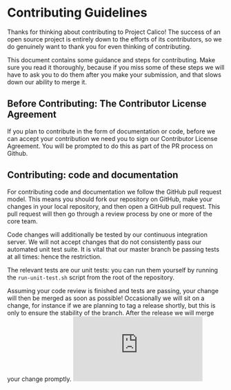 # Contributing Guidelines

Thanks for thinking about contributing to Project Calico! The success of an
open source project is entirely down to the efforts of its contributors, so we
do genuinely want to thank you for even thinking of contributing.

This document contains some guidance and steps for contributing. Make sure you
read it thoroughly, because if you miss some of these steps we will have to ask
you to do them after you make your submission, and that slows down our ability
to merge it.

## Before Contributing: The Contributor License Agreement

If you plan to contribute in the form of documentation or code, before we can
accept your contribution we need you to sign our Contributor License Agreement.
You will be prompted to do this as part of the PR process on Github.

## Contributing: code and documentation

For contributing code and documentation we follow the GitHub pull request
model. This means you should fork our repository on GitHub, make your changes
in your local repository, and then open a GitHub pull request. This pull
request will then go through a review process by one or more of the core team.

Code changes will additionally be tested by our continuous integration server.
We will not accept changes that do not consistently pass our automated unit
test suite. It is vital that our master branch be passing tests at all times:
hence the restriction.

The relevant tests are our unit tests: you can run them yourself by running the
`run-unit-test.sh` script from the root of the repository.

Assuming your code review is finished and tests are passing, your change will
then be merged as soon as possible! Occasionally we will sit on a change, for
instance if we are planning to tag a release shortly, but this is only to
ensure the stability of the branch. After the release we will merge your change
promptly.
[![Analytics](https://calico-ga-beacon.appspot.com/UA-52125893-3/calico/CONTRIBUTING.md?pixel)](https://github.com/igrigorik/ga-beacon)
